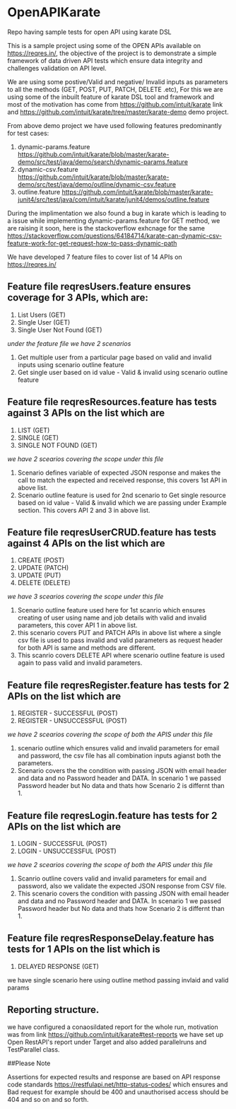 # OpenAPIKarate
Repo having sample tests for open API using karate DSL


This is a sample project using some of the OPEN APIs available on https://reqres.in/, the objective of the project is to demonstrate a simple framework of data driven API tests which ensure data integrity and challenges validation on API level.

We are using some postive/Valid and negative/ Invalid inputs as parameters to all the methods (GET, POST, PUT, PATCH, DELETE .etc), For this we are using some of the inbuilt feature of karate DSL tool and framework and most of the motivation has come from https://github.com/intuit/karate link
and https://github.com/intuit/karate/tree/master/karate-demo demo project.

From above demo project we have used following features predominantly for test cases:

1. dynamic-params.feature https://github.com/intuit/karate/blob/master/karate-demo/src/test/java/demo/search/dynamic-params.feature
2. dynamic-csv.feature https://github.com/intuit/karate/blob/master/karate-demo/src/test/java/demo/outline/dynamic-csv.feature
3. outline.feature https://github.com/intuit/karate/blob/master/karate-junit4/src/test/java/com/intuit/karate/junit4/demos/outline.feature

During the implimentation we also found a bug in karate which is leading to a issue while implementing dynamic-params.feature for GET method, we are raising it soon, here is the stackoverflow exhcnage for the same https://stackoverflow.com/questions/64184714/karate-can-dynamic-csv-feature-work-for-get-request-how-to-pass-dynamic-path

We have developed 7 feature files to cover list of 14 APIs on https://reqres.in/


## Feature file reqresUsers.feature ensures coverage for 3 APIs, which are:
1. List Users (GET)
2. Single User (GET)
3. Single User Not Found (GET)
 
*under the feature file we have 2 scenarios*
 
1. Get multiple user from a particular page based on valid and invalid inputs using scenario outline feature 
2. Get single user based on id value - Valid & invalid using scenario outline feature
 
## Feature file reqresResources.feature has tests against 3 APIs on the list which are 
1. LIST <RESOURCE> (GET)
2. SINGLE <RESOURCE> (GET)
3. SINGLE <RESOURCE> NOT FOUND (GET)

*we have 2 scearios covering the scope under this file*

1. Scenario defines variable of expected JSON response and makes the call to match the expected and received response, this covers 1st API in above list.
2. Scenario outline feature is used for 2nd scenario to Get single resource based on id value - Valid & invalid which we are passing under Example section. This covers API 2 and 3 in above list.

## Feature file reqresUserCRUD.feature has tests against 4 APIs on the list which are 
1. CREATE (POST)
2. UPDATE (PATCH)
3. UPDATE (PUT)
4. DELETE (DELETE)

*we have 3 scearios covering the scope under this file*

1. Scenario outline feature used here for 1st scanrio which ensures creating of user using name and job details with valid and invalid parameters, this cover API 1 in above list.
2. this scenario covers PUT and PATCH APIs in above list where a single csv file is used to pass invalid and valid parameters as request header for both API is same and methods are different. 
3. This scanrio covers DELETE API where scenario outline feature is used again to pass valid and invalid parameters.

## Feature file reqresRegister.feature has tests for 2 APIs on the list which are 
1. REGISTER - SUCCESSFUL (POST)
2. REGISTER - UNSUCCESSFUL (POST)

*we have 2 scearios covering the scope of both the APIS under this file*

1. scenario outline which ensures valid and invalid parameters for email and password, the csv file has all combination inputs agianst both the parameters.
2. Scenario covers the the condition with passing JSON with email header and data and no Password header and DATA. In scenario 1 we passed Password header but No data and thats how Scenario 2 is differnt than 1. 

## Feature file reqresLogin.feature has tests for 2 APIs on the list which are 
1. LOGIN - SUCCESSFUL (POST)
2. LOGIN - UNSUCCESSFUL (POST)

*we have 2 scearios covering the scope of both the APIS under this file*

1. Scanrio outline covers valid and invalid parameters for email and password, also we validate the expected JSON response from CSV file.
2. This scenario covers the condition with passing JSON with email header and data and no Password header and DATA. In scenario 1 we passed Password header but No data and thats how Scenario 2 is differnt than 1. 

## Feature file reqresResponseDelay.feature has tests for 1 APIs on the list which is
1. DELAYED RESPONSE (GET)

we have single scenario here using outline method passing invlaid and valid params

## Reporting structure.

we have configured a conaosildated report for the whole run, motivation was from link https://github.com/intuit/karate#test-reports
we have set up Open RestAPI's report under Target and also added parallelruns and TestParallel class.

##Please Note
  
 Assertions for expected results and response are based on API response code standards https://restfulapi.net/http-status-codes/ which ensures and Bad request for example should be 400 and unauthorised access should be 404 and so on and so forth. 

   
